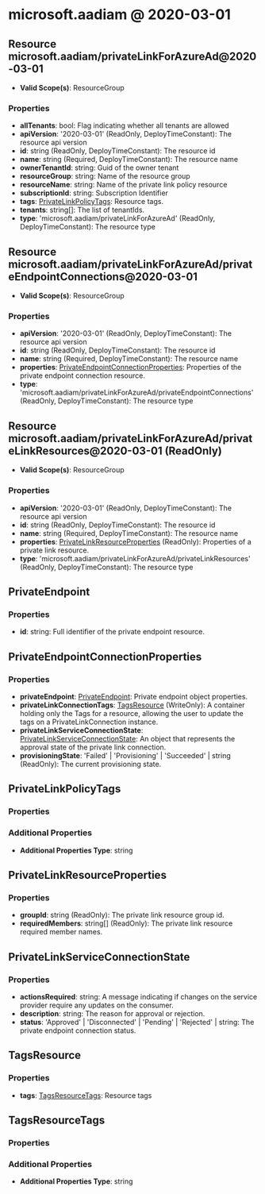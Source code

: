 # microsoft.aadiam @ 2020-03-01

## Resource microsoft.aadiam/privateLinkForAzureAd@2020-03-01
* **Valid Scope(s)**: ResourceGroup
### Properties
* **allTenants**: bool: Flag indicating whether all tenants are allowed
* **apiVersion**: '2020-03-01' (ReadOnly, DeployTimeConstant): The resource api version
* **id**: string (ReadOnly, DeployTimeConstant): The resource id
* **name**: string (Required, DeployTimeConstant): The resource name
* **ownerTenantId**: string: Guid of the owner tenant
* **resourceGroup**: string: Name of the resource group
* **resourceName**: string: Name of the private link policy resource
* **subscriptionId**: string: Subscription Identifier
* **tags**: [PrivateLinkPolicyTags](#privatelinkpolicytags): Resource tags.
* **tenants**: string[]: The list of tenantIds.
* **type**: 'microsoft.aadiam/privateLinkForAzureAd' (ReadOnly, DeployTimeConstant): The resource type

## Resource microsoft.aadiam/privateLinkForAzureAd/privateEndpointConnections@2020-03-01
* **Valid Scope(s)**: ResourceGroup
### Properties
* **apiVersion**: '2020-03-01' (ReadOnly, DeployTimeConstant): The resource api version
* **id**: string (ReadOnly, DeployTimeConstant): The resource id
* **name**: string (Required, DeployTimeConstant): The resource name
* **properties**: [PrivateEndpointConnectionProperties](#privateendpointconnectionproperties): Properties of the private endpoint connection resource.
* **type**: 'microsoft.aadiam/privateLinkForAzureAd/privateEndpointConnections' (ReadOnly, DeployTimeConstant): The resource type

## Resource microsoft.aadiam/privateLinkForAzureAd/privateLinkResources@2020-03-01 (ReadOnly)
* **Valid Scope(s)**: ResourceGroup
### Properties
* **apiVersion**: '2020-03-01' (ReadOnly, DeployTimeConstant): The resource api version
* **id**: string (ReadOnly, DeployTimeConstant): The resource id
* **name**: string (Required, DeployTimeConstant): The resource name
* **properties**: [PrivateLinkResourceProperties](#privatelinkresourceproperties) (ReadOnly): Properties of a private link resource.
* **type**: 'microsoft.aadiam/privateLinkForAzureAd/privateLinkResources' (ReadOnly, DeployTimeConstant): The resource type

## PrivateEndpoint
### Properties
* **id**: string: Full identifier of the private endpoint resource.

## PrivateEndpointConnectionProperties
### Properties
* **privateEndpoint**: [PrivateEndpoint](#privateendpoint): Private endpoint object properties.
* **privateLinkConnectionTags**: [TagsResource](#tagsresource) (WriteOnly): A container holding only the Tags for a resource, allowing the user to update the tags on a PrivateLinkConnection instance.
* **privateLinkServiceConnectionState**: [PrivateLinkServiceConnectionState](#privatelinkserviceconnectionstate): An object that represents the approval state of the private link connection.
* **provisioningState**: 'Failed' | 'Provisioning' | 'Succeeded' | string (ReadOnly): The current provisioning state.

## PrivateLinkPolicyTags
### Properties
### Additional Properties
* **Additional Properties Type**: string

## PrivateLinkResourceProperties
### Properties
* **groupId**: string (ReadOnly): The private link resource group id.
* **requiredMembers**: string[] (ReadOnly): The private link resource required member names.

## PrivateLinkServiceConnectionState
### Properties
* **actionsRequired**: string: A message indicating if changes on the service provider require any updates on the consumer.
* **description**: string: The reason for approval or rejection.
* **status**: 'Approved' | 'Disconnected' | 'Pending' | 'Rejected' | string: The private endpoint connection status.

## TagsResource
### Properties
* **tags**: [TagsResourceTags](#tagsresourcetags): Resource tags

## TagsResourceTags
### Properties
### Additional Properties
* **Additional Properties Type**: string

